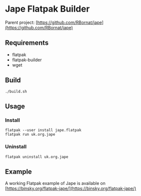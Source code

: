# Jape Flatpak Builder

Parent project: [https://github.com/RBornat/jape](https://github.com/RBornat/jape)


## Requirements
- flatpak
- flatpak-builder
- wget

## Build

`./build.sh`

## Usage

### Install

```
flatpak --user install jape.flatpak
flatpak run uk.org.jape
```

### Uninstall

`flatpak uninstall uk.org.jape`

## Example

A working Flatpak example of Jape is available on [https://binsky.org/flatpak-jape/](https://binsky.org/flatpak-jape/)
